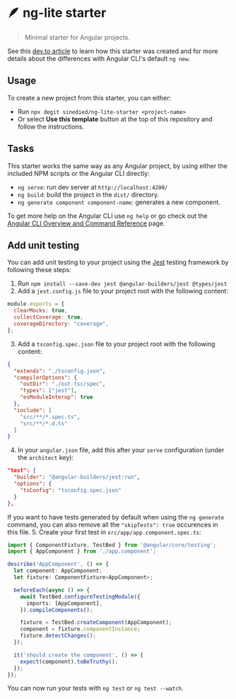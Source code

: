 # 🪶 ng-lite starter

> Minimal starter for Angular projects.

See this [dev.to article](https://dev.to/angular/a-simpler-and-smaller-angular-starter-with-nglite-1ooh) to learn how this starter was created and for more details about the differences with Angular CLI's default `ng new`.

## Usage

To create a new project from this starter, you can either:

- Run `npx degit sinedied/ng-lite-starter <project-name>`
- Or select **Use this template** button at the top of this repository and follow the instructions.

## Tasks

This starter works the same way as any Angular project, by using either the included NPM scripts or the Angular CLI directly:

- `ng serve`: run dev server at `http://localhost:4200/`
- `ng build`: build the project in the `dist/` directory.
- `ng generate component component-name`: generates a new component.

To get more help on the Angular CLI use `ng help` or go check out the [Angular CLI Overview and Command Reference](https://angular.io/cli) page.

## Add unit testing

You can add unit testing to your project using the [Jest](https://jestjs.io) testing framework by following these steps:

1. Run `npm install --save-dev jest @angular-builders/jest @types/jest`
2. Add a `jest.config.js` file to your project root with the following content:
  ```js
  module.exports = {
    clearMocks: true,
    collectCoverage: true,
    coverageDirectory: "coverage",
  };
  ```
3. Add a `tsconfig.spec.json` file to your project root with the following content:
  ```json
  {
    "extends": "./tsconfig.json",
    "compilerOptions": {
      "outDir": "./out-tsc/spec",
      "types": ["jest"],
      "esModuleInterop": true
    },
    "include": [
      "src/**/*.spec.ts",
      "src/**/*.d.ts"
    ]
  }
  ```
4. In your `angular.json` file, add this after your `serve` configuration (under the `architect` key):
  ```json
  "test": {
    "builder": "@angular-builders/jest:run",
    "options": {
      "tsConfig": "tsconfig.spec.json"
    }
  },
  ```
  If you want to have tests generated by default when using the `ng generate` command, you can also remove all the `"skipTests": true` occurences in this file.
5. Create your first test in `src/app/app.component.spec.ts`:
  ```typescript
  import { ComponentFixture, TestBed } from '@angular/core/testing';
  import { AppComponent } from './app.component';

  describe('AppComponent', () => {
    let component: AppComponent;
    let fixture: ComponentFixture<AppComponent>;

    beforeEach(async () => {
      await TestBed.configureTestingModule({
        imports: [AppComponent],
      }).compileComponents();

      fixture = TestBed.createComponent(AppComponent);
      component = fixture.componentInstance;
      fixture.detectChanges();
    });

    it('should create the component', () => {
      expect(component).toBeTruthy();
    });
  });
  ```

You can now run your tests with `ng test` or `ng test --watch`.
